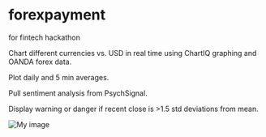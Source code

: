 forexpayment
============

for fintech hackathon

Chart different currencies vs. USD in real time using ChartIQ graphing and OANDA forex data.

Plot daily and 5 min averages.

Pull sentiment analysis from PsychSignal.

Display warning or danger if recent close is >1.5 std deviations from mean.

![My image](http://github.com/ubien/forexpayment/blob/master/Screen%20Shot%202013-11-10%20at%2011.24.36%20AM.png)
